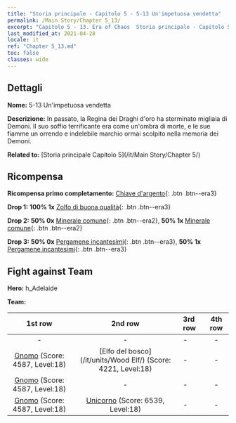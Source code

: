 ```yaml
---
title: "Storia principale - Capitolo 5 - 5-13 Un'impetuosa vendetta"
permalink: /Main Story/Chapter 5_13/
excerpt: "Capitolo 5 - 13. Era of Chaos  Storia principale - Capitolo 5_13. 5-13 Un'impetuosa vendetta"
last_modified_at: 2021-04-28
locale: it
ref: "Chapter 5_13.md"
toc: false
classes: wide
---
```


## Dettagli

 **Nome:** 5-13 Un'impetuosa vendetta

 **Descrizione:** In passato, la Regina dei Draghi d'oro ha sterminato migliaia di Demoni. Il suo soffio terrificante era come un'ombra di morte, e le sue fiamme un orrendo e indelebile marchio ormai scolpito nella memoria dei Demoni.

 **Related to:** [Storia principale Capitolo 5](/it/Main Story/Chapter 5/)

## Ricompensa

 **Ricompensa primo completamento:** [Chiave d'argento](/ItemsIT/con_693/){: .btn .btn--era3}

 **Drop 1:** **100% 1x** [Zolfo di buona qualità](/ItemsIT/mat_15/){: .btn .btn--era3}

 **Drop 2:** **50% 0x** [Minerale comune](/ItemsIT/mat_6/){: .btn .btn--era2}, **50% 1x** [Minerale comune](/ItemsIT/mat_6/){: .btn .btn--era2}

 **Drop 3:** **50% 0x** [Pergamene incantesimi](/ItemsIT/con_694/){: .btn .btn--era3}, **50% 1x** [Pergamene incantesimi](/ItemsIT/con_694/){: .btn .btn--era3}


## Fight against Team
 **Hero:** h_Adelaide

 **Team:**


  | 1st row | 2nd row | 3rd row | 4th row |
  |:----:|:----:|:----|:----:|
  | - | - | - | - |
  | [Gnomo](/it/units/Dwarf/) (Score: 4587, Level:18)  | [Elfo del bosco](/it/units/Wood Elf/) (Score: 4221, Level:18)  | - | - |
  | [Gnomo](/it/units/Dwarf/) (Score: 4587, Level:18)  | - | - | - |
  | [Gnomo](/it/units/Dwarf/) (Score: 4587, Level:18)  | [Unicorno](/it/units/Unicorn/) (Score: 6539, Level:18)  | - | - |


